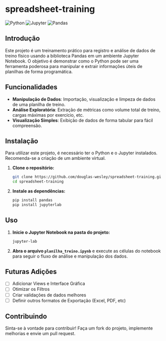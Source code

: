 # spreadsheet-training
![Python](https://img.shields.io/badge/-Python-3776AB?logo=python&logoColor=white) ![Jupyter](https://img.shields.io/badge/-Jupyter-F37626?logo=jupyter&logoColor=white) ![Pandas](https://img.shields.io/badge/-Pandas-150458?logo=pandas&logoColor=white)

## Introdução
Este projeto é um treinamento prático para registro e análise de dados de treino físico usando a biblioteca Pandas em um ambiente Jupyter Notebook. O objetivo é demonstrar como o Python pode ser uma ferramenta poderosa para manipular e extrair informações úteis de planilhas de forma programática.

## Funcionalidades
* **Manipulação de Dados**: Importação, visualização e limpeza de dados de uma planilha de treino.
* **Análise Exploratória**: Extração de métricas como volume total de treino, cargas máximas por exercício, etc.
* **Visualização Simples**: Exibição de dados de forma tabular para fácil compreensão.

## Instalação
Para utilizar este projeto, é necessário ter o Python e o Jupyter instalados. Recomenda-se a criação de um ambiente virtual.

1.  **Clone o repositório:**
    ```bash
    git clone https://github.com/douglas-wesley/spreadsheet-training.git
    cd spreadsheet-training
    ```

2.  **Instale as dependências:**
    ```bash
    pip install pandas
    pip install jupyterlab
    ```

## Uso
1.  **Inicie o Jupyter Notebook na pasta do projeto:**
    ```bash
    jupyter-lab
    ```
2.  **Abra o arquivo `planilha_treino.ipynb`** e execute as células do notebook para seguir o fluxo de análise e manipulação dos dados.

## Futuras Adições
- [ ] Adicionar Views e Interface Gráfica 
- [ ] Otimizar os Filtros
- [ ] Criar validações de dados melhores
- [ ] Definir outros formatos de Exportação (Excel, PDF, etc) 

## Contribuindo
Sinta-se à vontade para contribuir! Faça um fork do projeto, implemente melhorias e envie um pull request.
